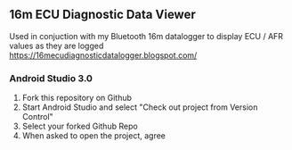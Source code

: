 ## 16m ECU Diagnostic Data Viewer

Used in conjuction with my Bluetooth 16m datalogger to display ECU / AFR values as they are logged
https://16mecudiagnosticdatalogger.blogspot.com/


### Android Studio 3.0

1) Fork this repository on Github
2) Start Android Studio and select "Check out project from Version Control"
3) Select your forked Github Repo
4) When asked to open the project, agree
